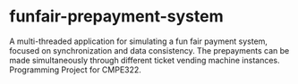 # funfair-prepayment-system
A multi-threaded application for simulating a fun fair payment system, focused on synchronization and data consistency. The prepayments can be made simultaneously through different ticket vending machine instances. Programming Project for CMPE322.
